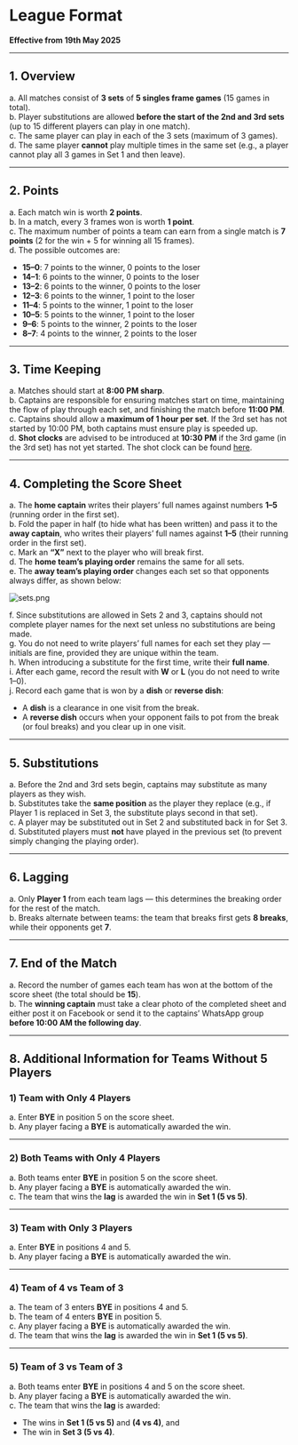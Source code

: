 # League Format
**Effective from 19th May 2025**

---

## 1. Overview

a. All matches consist of **3 sets** of **5 singles frame games** (15 games in total).  
b. Player substitutions are allowed **before the start of the 2nd and 3rd sets** (up to 15 different players can play in one match).  
c. The same player can play in each of the 3 sets (maximum of 3 games).  
d. The same player **cannot** play multiple times in the same set (e.g., a player cannot play all 3 games in Set 1 and then leave).

--- 

## 2. Points

a. Each match win is worth **2 points**.  
b. In a match, every 3 frames won is worth **1 point**.  
c. The maximum number of points a team can earn from a single match is **7 points** (2 for the win + 5 for winning all 15 frames).  
d. The possible outcomes are:
- **15–0**: 7 points to the winner, 0 points to the loser
- **14–1**: 6 points to the winner, 0 points to the loser
- **13–2**: 6 points to the winner, 0 points to the loser
- **12–3**: 6 points to the winner, 1 point to the loser
- **11–4**: 5 points to the winner, 1 point to the loser
- **10–5**: 5 points to the winner, 1 point to the loser
- **9–6**: 5 points to the winner, 2 points to the loser
- **8–7**: 4 points to the winner, 2 points to the loser

---

## 3. Time Keeping

a. Matches should start at **8:00 PM sharp**.  
b. Captains are responsible for ensuring matches start on time, maintaining the flow of play through each set, and finishing the match before **11:00 PM**.  
c. Captains should allow a **maximum of 1 hour per set**. If the 3rd set has not started by 10:00 PM, both captains must ensure play is speeded up.  
d. **Shot clocks** are advised to be introduced at **10:30 PM** if the 3rd game (in the 3rd set) has not yet started. 
The shot clock can be found [here](https://www.epa.org.uk/stopclock/epa/index.php).

---

## 4. Completing the Score Sheet

a. The **home captain** writes their players’ full names against numbers **1–5** (running order in the first set).  
b. Fold the paper in half (to hide what has been written) and pass it to the **away captain**, who writes their players’ full names against **1–5** (their running order in the first set).  
c. Mark an **“X”** next to the player who will break first.  
d. The **home team’s playing order** remains the same for all sets.  
e. The **away team’s playing order** changes each set so that opponents always differ, as shown below:

![sets.png](/sets.png)

f. Since substitutions are allowed in Sets 2 and 3, captains should not complete player names for the next set unless no substitutions are being made.  
g. You do not need to write players’ full names for each set they play — initials are fine, provided they are unique within the team.  
h. When introducing a substitute for the first time, write their **full name**.  
i. After each game, record the result with **W** or **L** (you do not need to write 1–0).  
j. Record each game that is won by a **dish** or **reverse dish**:
- A **dish** is a clearance in one visit from the break.
- A **reverse dish** occurs when your opponent fails to pot from the break (or foul breaks) and you clear up in one visit.

---

## 5. Substitutions

a. Before the 2nd and 3rd sets begin, captains may substitute as many players as they wish.  
b. Substitutes take the **same position** as the player they replace (e.g., if Player 1 is replaced in Set 3, the substitute plays second in that set).  
c. A player may be substituted out in Set 2 and substituted back in for Set 3.  
d. Substituted players must **not** have played in the previous set (to prevent simply changing the playing order).

---

## 6. Lagging

a. Only **Player 1** from each team lags — this determines the breaking order for the rest of the match.  
b. Breaks alternate between teams: the team that breaks first gets **8 breaks**, while their opponents get **7**.

---

## 7. End of the Match

a. Record the number of games each team has won at the bottom of the score sheet (the total should be **15**).  
b. The **winning captain** must take a clear photo of the completed sheet and either post it on Facebook or send it to the captains’ WhatsApp group **before 10:00 AM the following day**.

---

## 8. Additional Information for Teams Without 5 Players

### 1) Team with Only 4 Players

a. Enter **BYE** in position 5 on the score sheet.  
b. Any player facing a **BYE** is automatically awarded the win.

---

### 2) Both Teams with Only 4 Players

a. Both teams enter **BYE** in position 5 on the score sheet.  
b. Any player facing a **BYE** is automatically awarded the win.  
c. The team that wins the **lag** is awarded the win in **Set 1 (5 vs 5)**.

---

### 3) Team with Only 3 Players

a. Enter **BYE** in positions 4 and 5.  
b. Any player facing a **BYE** is automatically awarded the win.

---

### 4) Team of 4 vs Team of 3

a. The team of 3 enters **BYE** in positions 4 and 5.  
b. The team of 4 enters **BYE** in position 5.  
c. Any player facing a **BYE** is automatically awarded the win.  
d. The team that wins the **lag** is awarded the win in **Set 1 (5 vs 5)**.

---

### 5) Team of 3 vs Team of 3

a. Both teams enter **BYE** in positions 4 and 5 on the score sheet.  
b. Any player facing a **BYE** is automatically awarded the win.  
c. The team that wins the **lag** is awarded:
- The wins in **Set 1 (5 vs 5)** and **(4 vs 4)**, and
- The win in **Set 3 (5 vs 4)**.

